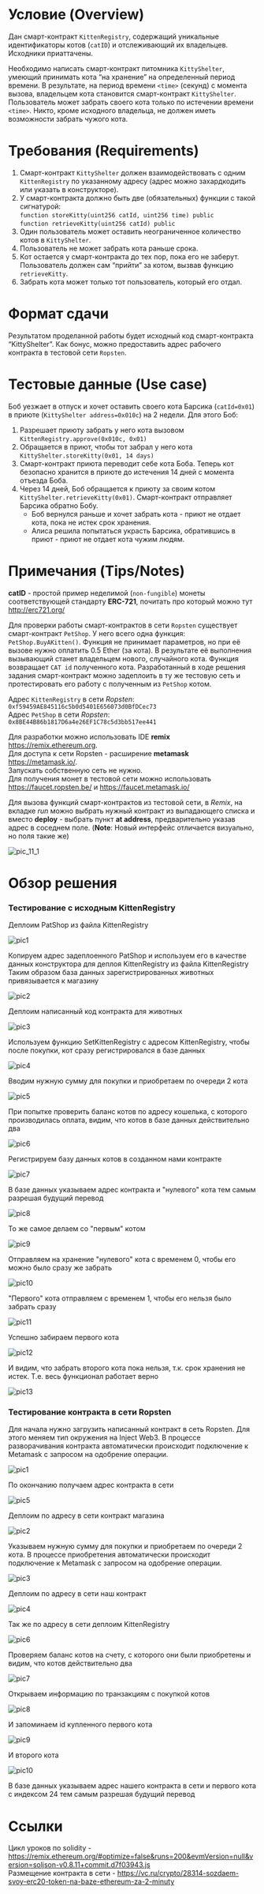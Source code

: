# Условие (Overview)
Дан смарт-контракт `KittenRegistry`, содержащий уникальные идентификаторы котов (`catID`) и отслеживающий их владельцев. Исходники приаттачены.  

Необходимо написать смарт-контракт питомника `KittyShelter`, умеющий принимать кота “на хранение” на определенный период времени. В результате, на период времени `<time>` (секунд) с момента вызова, владельцем кота становится смарт-контракт `KittyShelter`. Пользователь может забрать своего кота только по истечении времени `<time>`. Никто, кроме исходного владельца, не должен иметь возможности забрать чужого кота.

# Требования (Requirements)
1.	Смарт-контракт `KittyShelter` должен взаимодействовать с одним `KittenRegistry` по указанному адресу (адрес можно захардкодить или указать в конструкторе).
2.	У смарт-контракта должно быть две (обязательных) функции с такой сигнатурой:  
`function storeKitty(uint256 catId, uint256 time) public`  
`function retrieveKitty(uint256 catId) public`
3.	Один пользователь может оставить неограниченное количество котов в `KittyShelter`.
4.	Пользователь не может забрать кота раньше срока.
5.	Кот остается у смарт-контракта до тех пор, пока его не заберут. Пользователь должен сам “прийти” за котом, вызвав функцию `retrieveKitty`.
6.	Забрать кота может только тот пользователь, который его отдал.

# Формат сдачи
Результатом проделанной работы будет исходный код смарт-контракта “KittyShelter”. Как бонус, можно предоставить адрес рабочего контракта в тестовой сети `Ropsten`.

# Тестовые данные (Use case)
Боб уезжает в отпуск и хочет оставить своего кота Барсика (`catId=0x01`) в приюте (`KittyShelter address=0x010c`) на 2 недели. Для этого Боб:
1.	Разрешает приюту забрать у него кота вызовом `KittenRegistry.approve(0x010c, 0x01)`
2.	Обращается в приют, чтобы тот забрал у него кота `KittyShelter.storeKitty(0x01, 14 days)`
3.	Смарт-контракт приюта переводит себе кота Боба. Теперь кот безопасно хранится в приюте до истечения 14 дней с момента отъезда Боба.
4.	Через 14 дней, Боб обращается к приюту за своим котом `KittyShelter.retrieveKitty(0x01)`. Смарт-контракт отправляет Барсика обратно Бобу.
    - Боб вернулся раньше и хочет забрать кота - приют не отдает кота, пока не истек срок хранения.
    - Алиса решила попытаться украсть Барсика, обратившись в приют - приют не отдает кота чужим людям.

# Примечания (Tips/Notes)
**catID** - простой пример неделимой (`non-fungible`) монеты соответствующей стандарту **ERC-721**, почитать про который можно тут http://erc721.org/  

Для проверки работы смарт-контрактов в сети `Ropsten` существует смарт-контракт `PetShop`. У него всего одна функция: `PetShop.BuyAKitten()`. Функция не принимает параметров, но при её вызове нужно оплатить 0.5 Ether (за кота). В результате её выполнения вызывающий станет владельцем нового, случайного кота. Функция возвращает `CAT id` полученного кота. Разработанный в ходе решения задания смарт-контракт можно задеплоить в ту же тестовую сеть и протестировать его работу с полученным из `PetShop` котом.  

Адрес `KittenRegistry` в сети *Ropsten*: `0xf59459AE845116c5b0d5401E656073d0BfDCec73`  
Адрес `PetShop` в сети *Ropsten*: `0x8BE44B86b1817D6a4e26EF1C78c5d3bb517ee441`  

Для разработки можно использовать IDE **remix** https://remix.ethereum.org.   
Для доступа к сети Ropsten - расширение **metamask** https://metamask.io/.   
Запускать собственную сеть не нужно.   
Для получения монет в тестовой сети можно использовать https://faucet.ropsten.be/ и https://faucet.metamask.io/  

Для вызова функций смарт-контрактов из тестовой сети, в *Remix*, на вкладке *run* можно выбрать нужный контракт из выпадающего списка и вместо **deploy** - выбрать пункт **at address**, предварительно указав адрес в соседнем поле. (**Note**: Новый интерфейс отличается визуально, но поля такие же)  

![pic_11_1](https://github.com/sotnikea/Apriorit/raw/main/part11/dz_11/img/pic_11_1.png)   

# Обзор решения
### Тестирование с исходным KittenRegistry
Деплоим PatShop из файла KittenRegistry  

![pic1](https://github.com/sotnikea/B_nTask11/raw/main/pic1/1.png)     

Копируем адрес задеплоенного PatShop и используем его в качестве данных конструктора для деплоя KittenRegistry из файла KittenRegistry  
Таким образом база данных зарегистрированных животных привязывается к магазину  

![pic2](https://github.com/sotnikea/B_nTask11/raw/main/pic1/2.png)    

Деплоим написанный код контракта для животных  

![pic3](https://github.com/sotnikea/B_nTask11/raw/main/pic1/3.png)    

Используем функцию SetKittenRegistry с адресом KittenRegistry, чтобы после покупки, кот сразу регистрировался в базе данных

![pic4](https://github.com/sotnikea/B_nTask11/raw/main/pic1/4.png)    

Вводим нужную сумму для покупки и приобретаем по очереди 2 кота

![pic5](https://github.com/sotnikea/B_nTask11/raw/main/pic1/5.png)    

При попытке проверить баланс котов по адресу кошелька, с которого производилась оплата, видим, что котов в базе данных действительно два

![pic6](https://github.com/sotnikea/B_nTask11/raw/main/pic1/6.png)    

Регистрируем базу данных котов в созданном нами контракте

![pic7](https://github.com/sotnikea/B_nTask11/raw/main/pic1/7.png)    

В базе данных указываем адрес контракта и "нулевого" кота тем самым разрешая будущий перевод

![pic8](https://github.com/sotnikea/B_nTask11/raw/main/pic1/8.png)   

То же самое делаем со "первым" котом

![pic9](https://github.com/sotnikea/B_nTask11/raw/main/pic1/9.png)    

Отправляем на хранение "нулевого" кота с временем 0, чтобы его можно было сразу же забрать

![pic10](https://github.com/sotnikea/B_nTask11/raw/main/pic1/10.png)    

"Первого" кота отправляем с временем 1, чтобы его нельзя было забрать сразу

![pic11](https://github.com/sotnikea/B_nTask11/raw/main/pic1/11.png)    

Успешно забираем первого кота 

![pic12](https://github.com/sotnikea/B_nTask11/raw/main/pic1/12.png)   

И видим, что забрать второго кота пока нельзя, т.к. срок хранения не истек. Т.е. весь функционал работает верно

![pic13](https://github.com/sotnikea/B_nTask11/raw/main/pic1/13.png)    

### Тестирование контракта в сети Ropsten 

Для начала нужно загрузить написанный контракт в сеть Ropsten. Для этого меняем тип окружения на Inject Web3. В процессе разворачивания контракта автоматически происходит подключение к Metamask с запросом на одобрение операции.

![pic1](https://github.com/sotnikea/B_nTask11/raw/main/pic2/1.png)     

По окончанию получаем адрес контракта в сети  

![pic5](https://github.com/sotnikea/B_nTask11/raw/main/pic2/5.png)     

Деплоим по адресу в сети контракт магазина  

![pic2](https://github.com/sotnikea/B_nTask11/raw/main/pic2/2.png)     

Указываем нужную сумму для покупки и приобретаем по очереди 2 кота. В процессе приобретения автоматически происходит подключение к Metamask с запросом на одобрение операции.

![pic3](https://github.com/sotnikea/B_nTask11/raw/main/pic2/3.png)     

Деплоим по адресу в сети наш контракт

![pic4](https://github.com/sotnikea/B_nTask11/raw/main/pic2/4.png)     

Так же по адресу в сети деплоим KittenRegistry

![pic6](https://github.com/sotnikea/B_nTask11/raw/main/pic2/6.png)     

Проверяем баланc котов на счету, с которого они были приобретены и видим, что котов действительно два

![pic7](https://github.com/sotnikea/B_nTask11/raw/main/pic2/7.png)     

Открываем информацию по транзакциям с покупкой котов

![pic8](https://github.com/sotnikea/B_nTask11/raw/main/pic2/8.png)     

И запоминаем id купленного первого кота

![pic9](https://github.com/sotnikea/B_nTask11/raw/main/pic2/9.png)     

И второго кота

![pic10](https://github.com/sotnikea/B_nTask11/raw/main/pic2/10.png)     

В базе данных указываем адрес нашего контракта в сети и первого кота с индексом 24 тем самым разрешая будущий перевод




# Ссылки
Цикл уроков по solidity - https://remix.ethereum.org/#optimize=false&runs=200&evmVersion=null&version=soljson-v0.8.11+commit.d7f03943.js  
Размещение контракта в сети - https://vc.ru/crypto/28314-sozdaem-svoy-erc20-token-na-baze-ethereum-za-2-minuty

